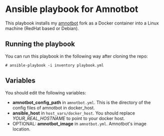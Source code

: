 # Ansible playbook for Amnotbot

This playbook installs my [amnotbot](https://github.com/gpoppino/amnotbot) fork as a Docker container into a Linux machine (RedHat based or Debian).

## Running the playbook

You can run this playbook in the following way after cloning the repo:

`# ansible-playbook -i inventory playbook.yml`

## Variables

You should edit the following variables:

- **amnotbot_config_path** in `amnotbot.yml`. This is the directory of the config files of amnotbot in docker_host.
- **ansible_host** in `host_vars/docker_host`. You should replace *YOUR_REAL_HOSTNAME* to point to your docker host.
- OPTIONAL: **amnotbot_image** in `amnotbot.yml`. Amnotbot's image location.

